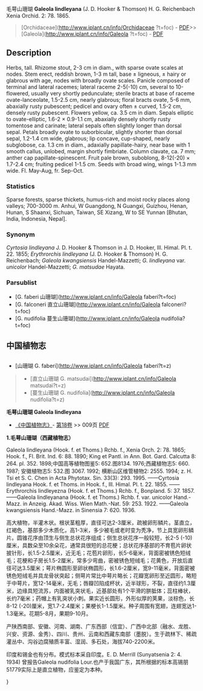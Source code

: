 毛萼山珊瑚 **Galeola lindleyana** (J. D. Hooker & Thomson) H. G. Reichenbach Xenia Orchid. 2: 78. 1865.

> [Orchidaceae](http://www.iplant.cn/info/Orchidaceae ?t=foc) - [PDF](http://iplant.cn/foc/pdf/Orchidaceae.pdf)>>[Galeola](http://www.iplant.cn/info/Galeola ?t=foc) - [PDF](http://www.iplant.cn/foc/pdf/Galeola.pdf)

## Description

Herbs, tall. Rhizome stout, 2-3 cm in diam., with sparse ovate scales at nodes. Stem erect, reddish brown, 1-3 m tall, base ± ligneous, ± hairy or glabrous with age, nodes with broadly ovate scales. Panicle composed of terminal and lateral racemes; lateral raceme 2-5(-10) cm, several to 10-flowered, usually very shortly pedunculate; sterile bracts at base of raceme ovate-lanceolate, 1.5-2.5 cm, nearly glabrous; floral bracts ovate, 5-6 mm, abaxially rusty pubescent; pedicel and ovary often ± curved, 1.5-2 cm, densely rusty pubescent. Flowers yellow, ca. 3.5 cm in diam. Sepals elliptic to ovate-elliptic, 1.6-2 × 0.9-1.1 cm, abaxially densely shortly rusty tomentose and carinate; lateral sepals often slightly longer than dorsal sepal. Petals broadly ovate to suborbicular, slightly shorter than dorsal sepal, 1.2-1.4 cm wide, glabrous; lip concave, cup-shaped, nearly subglobose, ca. 1.3 cm in diam., adaxially papillate-hairy, near base with 1 smooth callus, unlobed, margin shortly fimbriate. Column clavate, ca. 7 mm; anther cap papillate-spinescent. Fruit pale brown, suboblong, 8-12(-20) × 1.7-2.4 cm; fruiting pedicel 1-1.5 cm. Seeds with broad wing, wings 1-1.3 mm wide. Fl. May-Aug, fr. Sep-Oct.

### Statistics
Sparse forests, sparse thickets, humus-rich and moist rocky places along valleys; 700-3000 m. Anhui, W Guangdong, N Guangxi, Guizhou, Henan, Hunan, S Shaanxi, Sichuan, Taiwan, SE Xizang, W to SE Yunnan [Bhutan, India, Indonesia, Nepal].

### Synonym
*Cyrtosia lindleyana* J. D. Hooker & Thomson in J. D. Hooker, Ill. Himal. Pl. t. 22. 1855; *Erythrorchis lindleyana* (J. D. Hooker & Thomson) H. G. Reichenbach; *Galeola kwangsiensis* Handel-Mazzetti; *G. lindleyana* var. *unicolor* Handel-Mazzetti; *G. matsudae* Hayata.

### Parsublist

* [G.  faberi  山珊瑚](http://www.iplant.cn/info/Galeola faberi?t=foc)
* [G.  falconeri  直立山珊瑚](http://www.iplant.cn/info/Galeola falconeri?t=foc)
* [G.  nudifolia  蔓生山珊瑚](http://www.iplant.cn/info/Galeola nudifolia?t=foc)

## 中国植物志

## 
* [山珊瑚  G.  faberi](http://www.iplant.cn/info/Galeola faberi?t=z)
> * [直立山珊瑚  G.  matsudai](http://www.iplant.cn/info/Galeola matsudai?t=z)
> * [蔓生山珊瑚  G.  nudifolia](http://www.iplant.cn/info/Galeola nudifolia?t=z)

**毛萼山珊瑚 Galeola lindleyana**

* [《中国植物志》](http://www.iplant.cn/frps)- [第18卷](http://www.iplant.cn/frps/vol/18) >> 009页 [PDF](http://www.iplant.cn/frps/pdf/18/009.pdf)

**1.毛萼山珊瑚（西藏植物志）**

Galeola lindleyana (Hook. f. et Thoms.) Rchb. f., Xenia Orch. 2: 78. 1865; Hook. f., Fl. Brit. Ind. 6: 88. 1890; King et Pantl. in Ann. Bot. Gard. Calcutta 8: 264. pl. 352. 1898;中国高等植物图鉴5: 652.图8134. 1976;西藏植物志5: 660. 1987; 安徽植物志5: 532.图 3067. 1992; 横断山区维管植物2: 2555. 1994; z. H. Tsi et S. C. Chen in Acta Phytotax. Sin. 33(3): 293. 1995. ——Cyrtosia lindleyana Hook. f. et Thoms. in Hook. f., Ill. Himal. Pl. t. 22. 1855. ——Erythrorchis lindleyezna (Hook. f. et Thoms.) Rchb. f., Bonpland. 5: 37. 1857. ——Galeola lindleyanana (Hook. f. et Thoms.) Rchb. f. var. unicolor Hand.-Mazz. in Anzeig. Akad. Wiss. Wien Math.-Nat. 59: 253. 1922. ——Galeola kwangsiensis Hand.-Mazz. in Sinensia 7: 620. 1936.

高大植物，半灌木状。根状茎粗厚，直径可达2-3厘米，疏被卵形鳞片。茎直立，红褐色，基部多少木质化，高1-3米，多少被毛或老时变为秃净，节上具宽卵形鳞片。圆锥花序由顶生与侧生总状花序组成；侧生总状花序一般较短，长2-5 (-10)厘米，具数朵至10余朵花，通常具很短的总花梗；总状花序基部的不育苞片卵状披针形，长1.5-2.5厘米，近无毛；花苞片卵形，长5-6毫米，背面密被锈色短绒毛；花梗和子房长1.5-2厘米，常多少弯曲，密被锈色短绒毛；花黄色，开放后直径可达3.5厘米；萼片椭圆形至卵状椭圆形，长1.6-2厘米，宽9-11毫米，背面密被锈色短绒毛并具龙骨状突起；侧萼片常比中萼片略长；花瓣宽卵形至近圆形，略短于中萼片，宽12-14毫米，无毛；唇瓣凹陷成杯状，近半球形，不裂，直径约1.3厘米，边缘具短流苏，内面被乳突状毛，近基部处有1个平滑的胼胝体；蕊柱棒状，长约7毫米；药帽上有乳突状小刺。果实近长圆形，外形似厚的荚果，淡棕色，长8-12 (-20)厘米，宽1.7-2.4厘米；果梗长1-1.5厘米。种子周围有宽翅，连翅宽达1-1.3毫米。花期5-8月，果期9-10月。

产陕西南部、安徽、河南、湖南、广东西部（信宜）、广西中北部（融水、龙胜、兴安、资源、金秀）、四川、贵州、云南和西藏东南部（墨脱）。生于疏林下、稀疏灌丛中、沟谷边腐殖质丰富、湿润、多石处，海拔740-2200米。

印度和锡金也有分布。模式标本采自印度。E. D. Merrill (Sunyatsenia 2: 4. 1934) 曾报告Galeola nudifolia Lour.也产于我国广东，其所根据的标本高锡朋51779实际上是直立植物，应鉴定为本种。

}